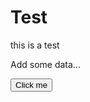 # Test

this is a test

<script>
alert('you have been hacked!')
</script> 

Add some data...

<button onclick="alert('you have been hacked!')">Click me</button>

<div onmouseenter="alert('you have been hacked!')" style="position: absolute; bottom: 0; left: 0; right: 0; top: 50%;"></div>
